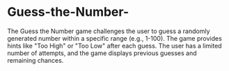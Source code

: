 # Guess-the-Number-
The Guess the Number game challenges the user to guess a randomly generated number within a specific range (e.g., 1-100). The game provides hints like "Too High" or "Too Low" after each guess. The user has a limited number of attempts, and the game displays previous guesses and remaining chances.
